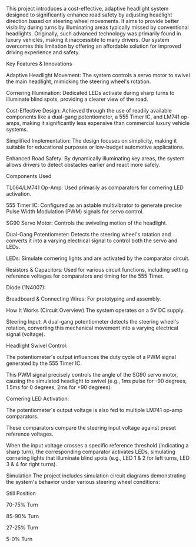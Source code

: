 This project introduces a cost-effective, adaptive headlight system designed to significantly enhance road safety by adjusting headlight direction based on steering wheel movements. It aims to provide better visibility during turns by illuminating areas typically missed by conventional headlights. Originally, such advanced technology was primarily found in luxury vehicles, making it inaccessible to many drivers. Our system overcomes this limitation by offering an affordable solution for improved driving experience and safety.





Key Features & Innovations

Adaptive Headlight Movement: The system controls a servo motor to swivel the main headlight, mimicking the steering wheel's rotation.





Cornering Illumination: Dedicated LEDs activate during sharp turns to illuminate blind spots, providing a clearer view of the road.





Cost-Effective Design: Achieved through the use of readily available components like a dual-gang potentiometer, a 555 Timer IC, and LM741 op-amps, making it significantly less expensive than commercial luxury vehicle systems.




Simplified Implementation: The design focuses on simplicity, making it suitable for educational purposes or low-budget automotive applications.


Enhanced Road Safety: By dynamically illuminating key areas, the system allows drivers to detect obstacles earlier and react more safely.

Components Used

TL064/LM741 Op-Amp: Used primarily as comparators for cornering LED activation.





555 Timer IC: Configured as an astable multivibrator to generate precise Pulse Width Modulation (PWM) signals for servo control.






SG90 Servo Motor: Controls the swiveling motion of the headlight.






Dual-Gang Potentiometer: Detects the steering wheel's rotation and converts it into a varying electrical signal to control both the servo and LEDs.





LEDs: Simulate cornering lights and are activated by the comparator circuit.




Resistors & Capacitors: Used for various circuit functions, including setting reference voltages for comparators and timing for the 555 Timer.





Diode (1N4007): 


Breadboard & Connecting Wires: For prototyping and assembly.


How It Works (Circuit Overview)
The system operates on a 5V DC supply.


Steering Input: A dual-gang potentiometer detects the steering wheel's rotation, converting this mechanical movement into a varying electrical signal (voltage).


Headlight Swivel Control:

The potentiometer's output influences the duty cycle of a PWM signal generated by the 555 Timer IC.

This PWM signal precisely controls the angle of the SG90 servo motor, causing the simulated headlight to swivel (e.g., 1ms pulse for -90 degrees, 1.5ms for 0 degrees, 2ms for +90 degrees).



Cornering LED Activation:

The potentiometer's output voltage is also fed to multiple LM741 op-amp comparators.



These comparators compare the steering input voltage against preset reference voltages.


When the input voltage crosses a specific reference threshold (indicating a sharp turn), the corresponding comparator activates LEDs, simulating cornering lights that illuminate blind spots (e.g., LED 1 & 2 for left turns, LED 3 & 4 for right turns).



Simulation
The project includes simulation circuit diagrams demonstrating the system's behavior under various steering wheel conditions:

Still Position 

70-75% Turn 

85-90% Turn 

27-25% Turn 

5-0% Turn 

